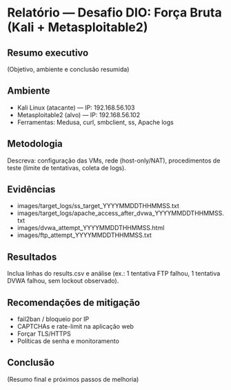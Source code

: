 # Relatório — Desafio DIO: Força Bruta (Kali + Metasploitable2)

## Resumo executivo
(Objetivo, ambiente e conclusão resumida)

## Ambiente
- Kali Linux (atacante) — IP: 192.168.56.103
- Metasploitable2 (alvo) — IP: 192.168.56.102
- Ferramentas: Medusa, curl, smbclient, ss, Apache logs

## Metodologia
Descreva: configuração das VMs, rede (host-only/NAT), procedimentos de teste (limite de tentativas, coleta de logs).

## Evidências
- images/target_logs/ss_target_YYYYMMDDTHHMMSS.txt
- images/target_logs/apache_access_after_dvwa_YYYYMMDDTHHMMSS.txt
- images/dvwa_attempt_YYYYMMDDTHHMMSS.html
- images/ftp_attempt_YYYYMMDDTHHMMSS.txt

## Resultados
Inclua linhas do results.csv e análise (ex.: 1 tentativa FTP falhou, 1 tentativa DVWA falhou, sem lockout observado).

## Recomendações de mitigação
- fail2ban / bloqueio por IP
- CAPTCHAs e rate-limit na aplicação web
- Forçar TLS/HTTPS
- Políticas de senha e monitoramento

## Conclusão
(Resumo final e próximos passos de melhoria)

